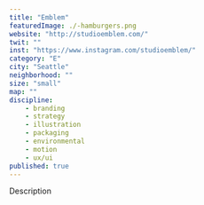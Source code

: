 ```yaml
---
title: "Emblem"
featuredImage: ./-hamburgers.png
website: "http://studioemblem.com/"
twit: ""
inst: "https://www.instagram.com/studioemblem/"
category: "E"
city: "Seattle"
neighborhood: ""
size: "small"
map: ""
discipline:
    - branding
    - strategy
    - illustration
    - packaging
    - environmental
    - motion
    - ux/ui
published: true
---
```


Description
